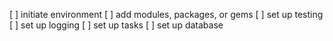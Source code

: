 [ ] initiate environment
[ ] add modules, packages, or gems
[ ] set up testing
[ ] set up logging
[ ] set up tasks
[ ] set up database
